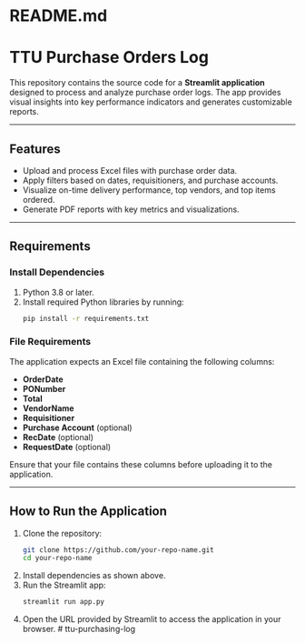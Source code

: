 # README.md

# TTU Purchase Orders Log

This repository contains the source code for a **Streamlit application** designed to process and analyze purchase order logs. The app provides visual insights into key performance indicators and generates customizable reports.

---

## Features
- Upload and process Excel files with purchase order data.
- Apply filters based on dates, requisitioners, and purchase accounts.
- Visualize on-time delivery performance, top vendors, and top items ordered.
- Generate PDF reports with key metrics and visualizations.

---

## Requirements

### Install Dependencies
1. Python 3.8 or later.
2. Install required Python libraries by running:
   ```bash
   pip install -r requirements.txt
   ```

### File Requirements
The application expects an Excel file containing the following columns:
- **OrderDate**
- **PONumber**
- **Total**
- **VendorName**
- **Requisitioner**
- **Purchase Account** (optional)
- **RecDate** (optional)
- **RequestDate** (optional)

Ensure that your file contains these columns before uploading it to the application.

---

## How to Run the Application
1. Clone the repository:
   ```bash
   git clone https://github.com/your-repo-name.git
   cd your-repo-name
   ```
2. Install dependencies as shown above.
3. Run the Streamlit app:
   ```bash
   streamlit run app.py
   ```
4. Open the URL provided by Streamlit to access the application in your browser.
#   t t u - p u r c h a s i n g - l o g  
 